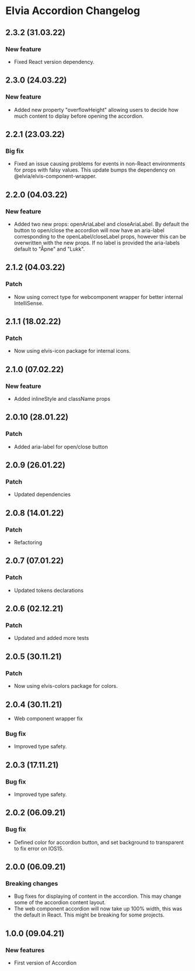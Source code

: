 # Elvia Accordion Changelog

## 2.3.2 (31.03.22)

### New feature

- Fixed React version dependency.

## 2.3.0 (24.03.22)

### New feature

- Added new property "overflowHeight" allowing users to decide how much content to diplay before opening the
  accordion.

## 2.2.1 (23.03.22)

### Big fix

- Fixed an issue causing problems for events in non-React environments for props with falsy values. This
  update bumps the dependency on @elvia/elvis-component-wrapper.

## 2.2.0 (04.03.22)

### New feature

- Added two new props: openAriaLabel and closeAriaLabel. By default the button to open/close the accordion
  will now have an aria-label corresponding to the openLabel/closeLabel props, however this can be overwritten
  with the new props. If no label is provided the aria-labels default to "Åpne" and "Lukk".

## 2.1.2 (04.03.22)

### Patch

- Now using correct type for webcomponent wrapper for better internal IntelliSense.

## 2.1.1 (18.02.22)

### Patch

- Now using elvis-icon package for internal icons.

## 2.1.0 (07.02.22)

### New feature

- Added inlineStyle and className props

## 2.0.10 (28.01.22)

### Patch

- Added aria-label for open/close button

## 2.0.9 (26.01.22)

### Patch

- Updated dependencies

## 2.0.8 (14.01.22)

### Patch

- Refactoring

## 2.0.7 (07.01.22)

### Patch

- Updated tokens declarations

## 2.0.6 (02.12.21)

### Patch

- Updated and added more tests

## 2.0.5 (30.11.21)

### Patch

- Now using elvis-colors package for colors.

## 2.0.4 (30.11.21)

- Web component wrapper fix

### Bug fix

- Improved type safety.

## 2.0.3 (17.11.21)

### Bug fix

- Improved type safety.

## 2.0.2 (06.09.21)

### Bug fix

- Defined color for accordion button, and set background to transparent to fix error on IOS15.

## 2.0.0 (06.09.21)

### Breaking changes

- Bug fixes for displaying of content in the accordion. This may change some of the accordion content layout.
- The web component accordion will now take up 100% width, this was the default in React. This might be
  breaking for some projects.

## 1.0.0 (09.04.21)

### New features

- First version of Accordion
